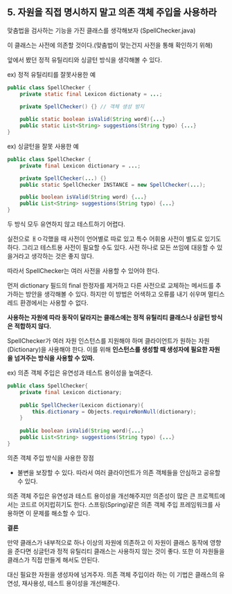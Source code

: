## 5. 자원을 직접 명시하지 말고 의존 객체 주입을 사용하라

맞춤법을 검사하는 기능을 가진 클래스를 생각해보자 (SpellChecker.java)

이 클래스는 사전에 의존할 것이다.(맞춤법이 맞는건지 사전을 통해 확인하기 위해)

앞에서 봤던 정적 유틸리티와 싱글턴 방식을 생각해볼 수 있다.

ex) 정적 유틸리티를 잘못사용한 예

```java
public class SpellChecker {
	private static final Lexicon dictionaty = ...;
	
	private SpellChecker() {} // 객체 생성 방지

	public static boolean isValid(String word){...}
	public static List<String> suggestions(String typo) {...}
}
```

ex) 싱글턴을 잘못 사용한 예

```java
public class SpellChecker {
	private final Lexicon dictionary = ...;

	private SpellChecker(...) {}
	public static SpellChecker INSTANCE = new SpellChecker(...);

	public boolean isValid(String word) {...}
	public List<String> suggestions(String typo) {...}
}
```

두 방식 모두 유연하지 않고 테스트하기 어렵다.

실전으로 ㅐㅇ각했을 때 사전이 언어별로 따로 있고 특수 어휘용 사전이 별도로 있기도 하다. 그리고 테스트용 사전이 필요할 수도 있다. 사전 하나로 모든 쓰임에 대응할 수 있을거라고 생각하는 것은 좋지 않다.

따라서 SpellChecker는 여러 사전을 사용할 수 있어야 한다.

먼저 dictionary 필드의 final 한정자를 제거하고 다른 사전으로 교체하는 메서드를 추가하는 방안을 생각해볼 수 있다. 하지만 이 방법은 어색하고 오류를 내기 쉬우며 멀티스레드 환경에서는 사용할 수 없다.

**사용하는 자원에 따라 동작이 달라지는 클래스에는 정적 유틸리티 클래스나 싱글턴 방식은 적합하지 않다.**

SpellChecker가 여러 자원 인스턴스를 지원해야 하며 클라이언트가 원하는 자원(Dictionary)을 사용해야 한다. 이를 위해 **인스턴스를 생성할 때 생성자에 필요한 자원을 넘겨주는 방식을 사용할 수 있따.**

ex) 의존 객체 주입은 유연성과 테스트 용이성을 높여준다.

```java
public class SpellChecker{
	private final Lexicon dictionary;
	
	public SpellChecker(Lexicon dictionary){
		this.dictionary = Objects.requireNonNull(dictionary);
	}
	
	public boolean isValid(String word){...}
	public List<String> suggestions(String typo) {...}
}
```

의존 객체 주입 방식을 사용한 장점

- 불변을 보장할 수 있다. 따라서 여러 클라이언트가 의존 객체들을 안심하고 공유할 수 있다.

의존 객체 주입은 유연성과 테스트 용이성을 개선해주지만 의존성이 많은 큰 프로젝트에서는 코드르 어지럽히기도 한다. 스프링(Spring)같은 의존 객체 주입 프레임워크를 사용하면 이 문제를 해소할 수 있다.

**결론**

만약 클래스가 내부적으로 하나 이상의 자원에 의존하고 이 자원이 클래스 동작에 영향을 준다면 싱글턴과 정적 유틸리티 클래스는 사용하지 않는 것이 좋다. 또한 이 자원들을 클래스가 직접 만들게 해서도 안된다.

대신 필요한 자원을 생성자에 넘겨주자. 의존 객체 주입이라 하는 이 기법은 클래스의 유연성, 재사용성, 테스트 용이성을 개선해준다.